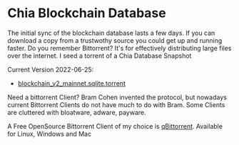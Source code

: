 # Chia Blockchain Database

The initial sync of the blockchain database lasts a few days. If you can download a copy from a trustwothy source you could get up and running faster. Do you remember Bittorrent? It's for effectively distributing large files over the internet. I seed a torrent of a Chia Database Snapshot

Current Version 2022-06-25:

- [blockchain_v2_mainnet.sqlite.torrent](../files/blockchain_v2_mainnet.sqlite.torrent)

Need a bittorrent Client? Bram Cohen invented the protocol, but nowadays current Bittorrent Clients do not have much to do with Bram. Some Clients are cluttered with bloatware, adware, payware.

A Free OpenSource Bittorrent Client of my choice is [qBittorrent](https://www.qbittorrent.org/). Available for Linux, Windows and Mac